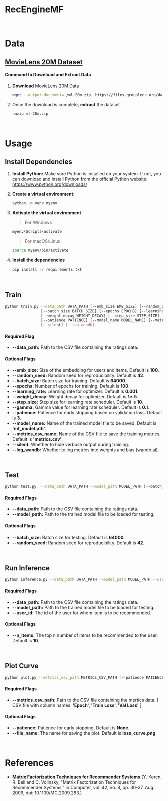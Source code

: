 # RecEngineMF

<br />

# Data

## [MovieLens 20M Dataset](https://grouplens.org/datasets/movielens/20m/)

#### Command to Download and Extract Data

1. **Download** MovieLens 20M Data

	```bash
	wget --output-document=./ml-20m.zip  https://files.grouplens.org/datasets/movielens/ml-20m.zip
	```

2. Once the download is complete, **extract** the dataset

	```bash
	unzip ml-20m.zip
	```

<br />

# Usage

## Install Dependencies

1. **Install Python:** Make sure Python is installed on your system. If not, you can download and install Python from the official Python website: https://www.python.org/downloads/

2. **Create a virtual environment:** 

	```bash
	python -m venv myenv
	```

3. **Activate the virtual environment**

	> For Windows
	```bash
	myenv\Scripts\activate
	```

	> For macOS/Linux
	```bash
	source myenv/bin/activate
	```

4. **Install the dependencies**
	
	```bash
	pip install -r requirements.txt
	```

<br />

## Train

```bash
python train.py --data_path DATA_PATH [--emb_size EMB_SIZE] [--random_seed RANDOM_SEED] 
                [--batch_size BATCH_SIZE] [--epochs EPOCHS] [--learning_rate LEARNING_RATE] 
                [--weight_decay WEIGHT_DECAY] [--step_size STEP_SIZE] [--gamma GAMMA] 
                [--patience PATIENCE] [--model_name MODEL_NAME] [--metrics_csv_name METRICS_CSV_NAME]
                [--silent] [--log_wandb]
```

#### Required Flag
- **--data_path:** Path to the CSV file containing the ratings data.

#### Optional Flags
- **--emb_size:** Size of the embedding for users and items. Default is **100**.
- **--random_seed:** Random seed for reproducibility. Default is **42**.
- **--batch_size:** Batch size for training. Default is **64000**.
- **--epochs:** Number of epochs for training. Default is **100**.
- **--learning_rate:** Learning rate for optimizer. Default is **0.001**.
- **--weight_decay:** Weight decay for optimizer. Default is **1e-5**.
- **--step_size:** Step size for learning rate scheduler. Default is **10**.
- **--gamma:** Gamma value for learning rate scheduler. Default is **0.1**.
- **--patience:** Patience for early stopping based on validation loss. Default is **3**.
- **--model_name:** Name of the trained model file to be saved. Default is **'mf_model.pth'**.
- **--metrics_csv_name:** Name of the CSV file to save the training metrics. Default is **'metrics.csv'**.
- **--silent:** Whether to hide verbose output during training.
- **--log_wandb:** Whether to log metrics into weights and bias (wandb.ai).

<br />

## Test

```bash
python test.py  --data_path DATA_PATH --model_path MODEL_PATH [--batch_size BATCH_SIZE] [--random_seed RANDOM_SEED]
```

#### Required Flags
- **--data_path:** Path to the CSV file containing the ratings data.
- **--model_path:** Path to the trained model file to be loaded for testing.

#### Optional Flags
- **--batch_size:** Batch size for testing. Default is **64000**.
- **--random_seed:** Random seed for reproducibility. Default is **42**.

<br />

## Run Inference

```bash
python inference.py --data_path DATA_PATH --model_path MODEL_PATH --user_id USER_ID [--n_items N_ITEMS]
```

#### Required Flags
- **--data_path:** Path to the CSV file containing the ratings data.
- **--model_path:** Path to the trained model file to be loaded for testing. 
- **--user_id:** The id of the user for whom item is to be recommended.

#### Optional Flags
- **--n_items:** The top n number of items to be recommended to the user. Default is **10**.


<br />

## Plot Curve

```bash
python plot.py --metrics_csv_path METRICS_CSV_PATH [--patience PATIENCE] [--file_name FILE_NAME]
```

#### Required Flags
- **--metrics_csv_path:** Path to the CSV file containing the mertics data. [ CSV file with column names: **'Epoch', 'Train Loss', 'Val Loss'** ]

#### Optional Flags
- **--patience:** Patience for early stopping. Default is **None**.
- **--file_name:** The name for saving the plot. Default is **loss_curve.png**.

<br />

# References

- **[Matrix Factorization Techniques for Recommender Systems](https://ieeexplore.ieee.org/document/5197422)** 
(Y. Koren, R. Bell and C. Volinsky, "Matrix Factorization Techniques for Recommender Systems," in Computer, vol. 42, no. 8, pp. 30-37, Aug. 2009, doi: 10.1109/MC.2009.263.)
